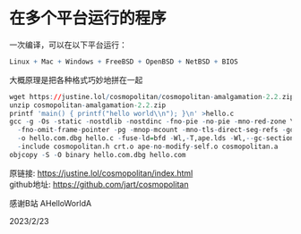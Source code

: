 # 在多个平台运行的程序

一次编译，可以在以下平台运行：  
```r
Linux + Mac + Windows + FreeBSD + OpenBSD + NetBSD + BIOS  
```
大概原理是把各种格式巧妙地拼在一起  

```r
wget https://justine.lol/cosmopolitan/cosmopolitan-amalgamation-2.2.zip
unzip cosmopolitan-amalgamation-2.2.zip
printf 'main() { printf("hello world\\n"); }\n' >hello.c
gcc -g -Os -static -nostdlib -nostdinc -fno-pie -no-pie -mno-red-zone \
  -fno-omit-frame-pointer -pg -mnop-mcount -mno-tls-direct-seg-refs -gdwarf-4 \
  -o hello.com.dbg hello.c -fuse-ld=bfd -Wl,-T,ape.lds -Wl,--gc-sections \
  -include cosmopolitan.h crt.o ape-no-modify-self.o cosmopolitan.a
objcopy -S -O binary hello.com.dbg hello.com
```

原链接: https://justine.lol/cosmopolitan/index.html  
github地址: https://github.com/jart/cosmopolitan  

感谢B站 AHelloWorldA  


2023/2/23  
